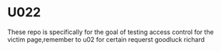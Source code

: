 # U022
These repo is specifically for the goal of testing access control for the victim page,remember to u02 for certain requerst goodluck richard
